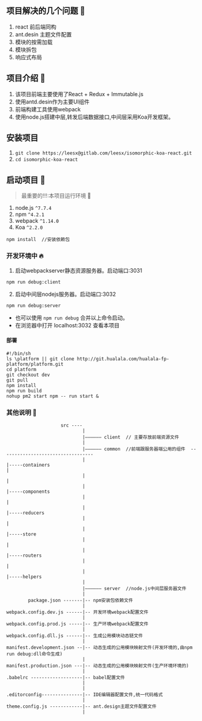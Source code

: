 ## 项目解决的几个问题 :100:
1. react 前后端同构
2. ant.desin 主题文件配置
3. 模块的按需加载
4. 模块拆包
5. 响应式布局

## 项目介绍 :art:
1. 该项目前端主要使用了React + Redux + Immutable.js
2. 使用antd.desin作为主要UI组件
3. 前端构建工具使用webpack
4. 使用node.js搭建中层,转发后端数据接口,中间层采用Koa开发框架。

## 安装项目

1. `git clone https://leesx@gitlab.com/leesx/isomorphic-koa-react.git`
2. `cd isomorphic-koa-react`

## 启动项目 :rocket:
> 最重要的!!!:本项目运行环境  :bug:

1. node.js `^7.7.4`
2. npm `^4.2.1`
3. webpack `^1.14.0`
4. Koa `^2.2.0`

```
npm install  //安装依赖包
```
### 开发环境中 :fire:
1. 启动webpackserver静态资源服务器。启动端口:3031
```
npm run debug:client
```
2. 启动中间层nodejs服务器。启动端口:3032
```
npm run debug:server
```


- 也可以使用 `npm run debug` 合并以上命令启动。
- 在浏览器中打开 localhost:3032 查看本项目
#### 部署
```
#!/bin/sh
ls \platform || git clone http://git.hualala.com/hualala-fp-platform/platform.git
cd platform
git checkout dev
git pull
npm install
npm run build
nohup pm2 start npm -- run start &
```
### 其他说明 :tada:
```
                    src ----
                            |
                            |—————— client  // 主要存放前端资源文件
                            |
                            |—————— common  //前端跟服务器端公用的组件  ----------------------------------
                            |                                                                       |-----containers                                                                                                         |
                            |                                                                       |
                            |                                                                       |-----components
                            |                                                                       |
                            |                                                                       |-----reducers
                            |                                                                       |
                            |                                                                       |-----store
                            |                                                                       |
                            |                                                                       |-----routers
                            |                                                                       |
                            |                                                                       |-----helpers
                            |
                            |—————— server  //node.js中间层服务器文件
                            |
        package.json -------|-- npm安装包依赖文件
                            |
webpack.config.dev.js ------|-- 开发环境webpack配置文件
                            |
webpack.config.prod.js -----|-- 生产环境webpack配置文件
                            |
webpack.config.dll.js ------|-- 生成公用模块动态链文件
                            |
manifest.development.json --|-- 动态生成的公用模块映射文件(开发环境的,由npm run debug:dll命令生成)
                            |
manifest.production.json ---|-- 动态生成的公用模块映射文件(生产环境环境的)
                            |
.babelrc -------------------|-- babel配置文件
                            |
                            |
.editorconfig---------------|-- IDE编辑器配置文件,统一代码格式
                            |
theme.config.js ------------|-- ant.design主题文件配置文件
                            |


```

